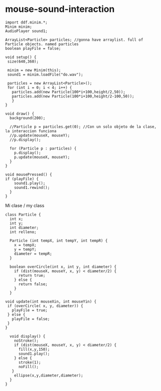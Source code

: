 # mouse-sound-interaction
    import ddf.minim.*;
    Minim minim;
    AudioPlayer sound1;

    ArrayList<Particle> particles; //gonna have arraylist. full of Particle objects. named particles
    boolean playFile = false;

    void setup() {
     size(640,360);

     minim = new Minim(this);
     sound1 = minim.loadFile("do.wav");

     particles = new ArrayList<Particle>();
     for (int i = 0; i < 4; i++) {
       particles.add(new Particle(100*i+100,height/2,50)); 
       particles.add(new Particle(100*i+100,height/2-100,50)); 
       }
    }

    void draw() {
      background(200);

      //Particle p = particles.get(0); //Con un solo objeto de la clase, la interaccion funciona
      //p.update(mouseX, mouseY);
      //p.display();

      for (Particle p : particles) {
        p.display();
        p.update(mouseX, mouseY);
      }
    }

    void mousePressed() {
    if (playFile) {
        sound1.play();
        sound1.rewind();
      }
    }
    
Mi clase / my class

    class Particle {
      int x;
      int y;
      int diameter;
      int relleno;

      Particle (int tempX, int tempY, int tempR) {
        x = tempX;
        y = tempY;
        diameter = tempR;
      }

      boolean overCircle(int x, int y, int diameter) {
        if (dist(mouseX, mouseY, x, y) < diameter/2) {
          return true;
        } else {
          return false;
        }
      }

    void update(int mouseXin, int mouseYin) {
     if (overCircle( x, y, diameter)) {
       playFile = true;
     } else {
       playFile = false;
     }
    }

      void display() {
        noStroke();
        if (dist(mouseX, mouseY, x, y) < diameter/2) {
          fill(x,y,150);
          sound1.play();
        } else {
          stroke(1);
          noFill();
       }
        ellipse(x,y,diameter,diameter); 
      }  
    }
